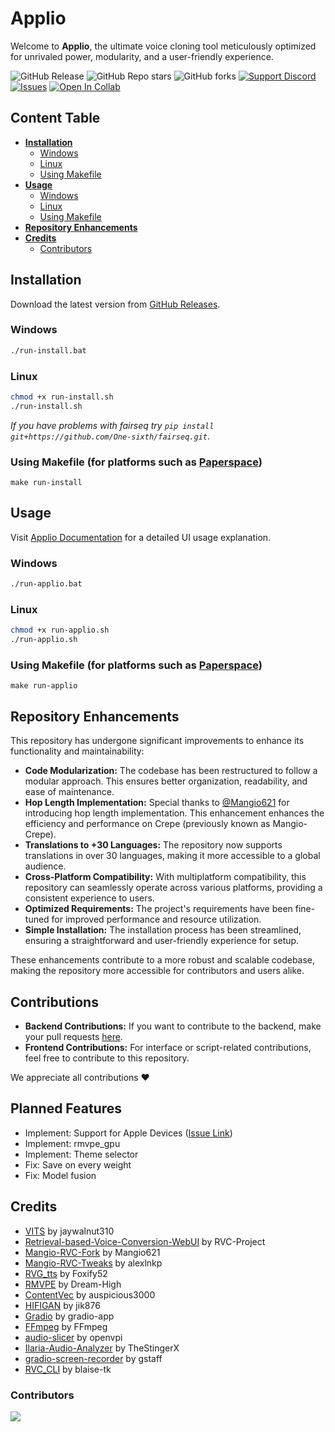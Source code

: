 # Applio
Welcome to **Applio**, the ultimate voice cloning tool meticulously optimized for unrivaled power, modularity, and a user-friendly experience.

![GitHub Release](https://img.shields.io/github/v/release/iahispano/applio-rvc-fork?style=flat-square)
![GitHub Repo stars](https://img.shields.io/github/stars/iahispano/applio-rvc-fork?style=flat-square)
![GitHub forks](https://img.shields.io/github/forks/iahispano/applio-rvc-fork?style=flat-square)
[![Support Discord](https://img.shields.io/discord/1096877223765606521?style=flat-square)](https://discord.gg/iahispano)
[![Issues](https://img.shields.io/github/issues/iahispano/applio-rvc-fork?style=flat-square)](https://github.com/IAHispano/Applio-RVC-Fork/issues)
[![Open In Collab](https://img.shields.io/badge/google_colab-F9AB00?style=flat-square&logo=googlecolab&logoColor=white)](https://colab.research.google.com/github/iahispano/applio/blob/master/assets/Applio.ipynb)

## Content Table
- [**Installation**](#installation)
  - [Windows](#windows)
  - [Linux](#linux)
  - [Using Makefile](#using-makefile-for-platforms-such-as-paperspace)
- [**Usage**](#usage)
  - [Windows](#windows-1)
  - [Linux](#linux-1)
  - [Using Makefile](#using-makefile-for-platforms-such-as-paperspace-1)
- [**Repository Enhancements**](#repository-enhancements)
- [**Credits**](#credits)
  - [Contributors](#contributors)

## Installation
Download the latest version from [GitHub Releases](https://github.com/IAHispano/Applio-RVC-Fork/releases).

### Windows
```bash
./run-install.bat
```

### Linux
```bash
chmod +x run-install.sh
./run-install.sh
```
*If you have problems with fairseq try `pip install git+https://github.com/One-sixth/fairseq.git`*.

### Using Makefile (for platforms such as [Paperspace](https://www.paperspace.com/))
```
make run-install
```

## Usage
Visit [Applio Documentation](https://docs.applio.org/) for a detailed UI usage explanation.

### Windows
```bash
./run-applio.bat
```

### Linux
```bash
chmod +x run-applio.sh
./run-applio.sh
```

### Using Makefile (for platforms such as [Paperspace](https://www.paperspace.com/))
```
make run-applio
```

## Repository Enhancements

This repository has undergone significant improvements to enhance its functionality and maintainability:

- **Code Modularization:** The codebase has been restructured to follow a modular approach. This ensures better organization, readability, and ease of maintenance.
- **Hop Length Implementation:** Special thanks to [@Mangio621](https://github.com/Mangio621/Mangio-RVC-Fork) for introducing hop length implementation. This enhancement enhances the efficiency and performance on Crepe (previously known as Mangio-Crepe).
- **Translations to +30 Languages:** The repository now supports translations in over 30 languages, making it more accessible to a global audience.
- **Cross-Platform Compatibility:** With multiplatform compatibility, this repository can seamlessly operate across various platforms, providing a consistent experience to users.
- **Optimized Requirements:** The project's requirements have been fine-tuned for improved performance and resource utilization.
- **Simple Installation:** The installation process has been streamlined, ensuring a straightforward and user-friendly experience for setup.

These enhancements contribute to a more robust and scalable codebase, making the repository more accessible for contributors and users alike.

## Contributions
- **Backend Contributions:** If you want to contribute to the backend, make your pull requests [here](https://github.com/blaise-tk/RVC_CLI).
- **Frontend Contributions:** For interface or script-related contributions, feel free to contribute to this repository.

We appreciate all contributions ❤️

## Planned Features
- Implement: Support for Apple Devices ([Issue Link](https://github.com/pytorch/pytorch/issues/77764))
- Implement: rmvpe_gpu
- Implement: Theme selector
- Fix: Save on every weight
- Fix: Model fusion

## Credits
- [VITS](https://github.com/jaywalnut310/vits) by jaywalnut310
- [Retrieval-based-Voice-Conversion-WebUI](https://github.com/RVC-Project/Retrieval-based-Voice-Conversion-WebUI) by RVC-Project
- [Mangio-RVC-Fork](https://github.com/Mangio621/Mangio-RVC-Fork) by Mangio621
- [Mangio-RVC-Tweaks](https://github.com/alexlnkp/Mangio-RVC-Tweaks) by alexlnkp
- [RVG_tts](https://github.com/Foxify52/RVG_tts) by Foxify52
- [RMVPE](https://github.com/Dream-High/RMVPE) by Dream-High
- [ContentVec](https://github.com/auspicious3000/contentvec/) by auspicious3000
- [HIFIGAN](https://github.com/jik876/hifi-gan) by jik876
- [Gradio](https://github.com/gradio-app/gradio) by gradio-app
- [FFmpeg](https://github.com/FFmpeg/FFmpeg) by FFmpeg
- [audio-slicer](https://github.com/openvpi/audio-slicer) by openvpi
- [Ilaria-Audio-Analyzer](https://github.com/TheStingerX/Ilaria-Audio-Analyzer) by TheStingerX
- [gradio-screen-recorder](https://huggingface.co/spaces/gstaff/gradio-screen-recorder) by gstaff
- [RVC_CLI](https://github.com/blaise-tk/RVC_CLI) by blaise-tk

### Contributors
<a href="https://github.com/IAHispano/Applio/graphs/contributors" target="_blank">
  <img src="https://contrib.rocks/image?repo=IAHispano/Applio" />
</a>
